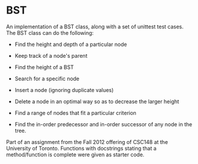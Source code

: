 BST
===

An implementation of a BST class, along with a set of unittest test cases. The BST class can do the following:

- Find the height and depth of a particular node

- Keep track of a node's parent

- Find the height of a BST

- Search for a specific node

- Insert a node (ignoring duplicate values)

- Delete a node in an optimal way so as to decrease the larger height

- Find a range of nodes that fit a particular criterion

- Find the in-order predecessor and in-order successor of any node in the tree.


Part of an assignment from the Fall 2012 offering of CSC148 at the University of Toronto. Functions with docstrings stating that a method/function is complete were given as starter code.
